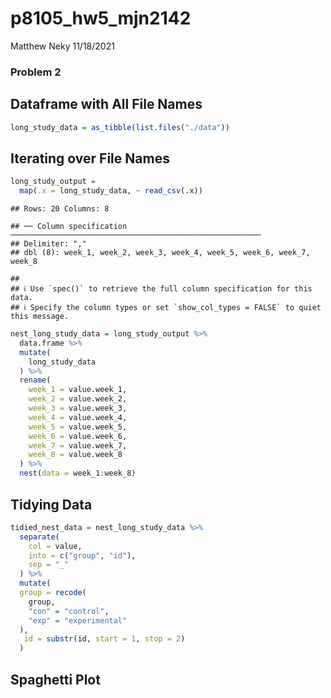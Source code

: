 p8105\_hw5\_mjn2142
================
Matthew Neky
11/18/2021

### Problem 2

## Dataframe with All File Names

``` r
long_study_data = as_tibble(list.files("./data"))
```

## Iterating over File Names

``` r
long_study_output =
  map(.x = long_study_data, ~ read_csv(.x))
```

    ## Rows: 20 Columns: 8

    ## ── Column specification ────────────────────────────────────────────────────────
    ## Delimiter: ","
    ## dbl (8): week_1, week_2, week_3, week_4, week_5, week_6, week_7, week_8

    ## 
    ## ℹ Use `spec()` to retrieve the full column specification for this data.
    ## ℹ Specify the column types or set `show_col_types = FALSE` to quiet this message.

``` r
nest_long_study_data = long_study_output %>% 
  data.frame %>% 
  mutate(
    long_study_data
  ) %>% 
  rename(
    week_1 = value.week_1,
    week_2 = value.week_2,
    week_3 = value.week_3,
    week_4 = value.week_4,
    week_5 = value.week_5,
    week_6 = value.week_6,
    week_7 = value.week_7,
    week_8 = value.week_8
  ) %>% 
  nest(data = week_1:week_8)
```

## Tidying Data

``` r
tidied_nest_data = nest_long_study_data %>% 
  separate(
    col = value,
    into = c("group", "id"),
    sep = "_"
  ) %>% 
  mutate(
  group = recode(
    group,
    "con" = "control",
    "exp" = "experimental"
  ),
   id = substr(id, start = 1, stop = 2)
  )
```

## Spaghetti Plot
